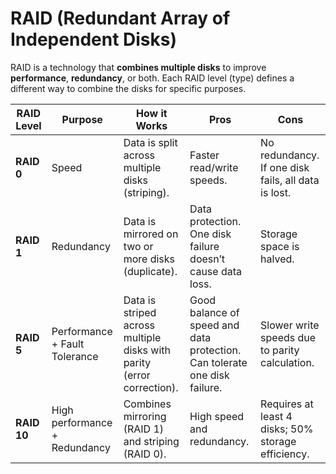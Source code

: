 # RAID (Redundant Array of Independent Disks)

RAID is a technology that **combines multiple disks** to improve **performance**, **redundancy**, or both. Each RAID level (type) defines a different way to combine the disks for specific purposes.

| **RAID Level** | **Purpose**          | **How it Works**                                              | **Pros**                                             | **Cons**                                           |
|----------------|----------------------|---------------------------------------------------------------|-----------------------------------------------------|---------------------------------------------------|
| **RAID 0**     | Speed                | Data is split across multiple disks (striping).               | Faster read/write speeds.                           | No redundancy. If one disk fails, all data is lost.|
| **RAID 1**     | Redundancy           | Data is mirrored on two or more disks (duplicate).             | Data protection. One disk failure doesn’t cause data loss. | Storage space is halved.                         |
| **RAID 5**     | Performance + Fault Tolerance | Data is striped across multiple disks with parity (error correction). | Good balance of speed and data protection. Can tolerate one disk failure. | Slower write speeds due to parity calculation.    |
| **RAID 10**    | High performance + Redundancy | Combines mirroring (RAID 1) and striping (RAID 0).            | High speed and redundancy.                         | Requires at least 4 disks; 50% storage efficiency. |
